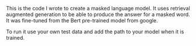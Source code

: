 This is the code I wrote to create a masked language model. 
It uses retrieval augmented generation to be able to produce the answer for a masked word. 
It was fine-tuned from the Bert pre-trained model from google.

To run it use your own test data and add the path to your model when it is trained.
